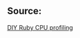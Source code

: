 ## Source:

[DIY Ruby CPU profiling](https://crypt.codemancers.com/posts/2015-03-06-diy-ruby-cpu-profiling-part-i/)